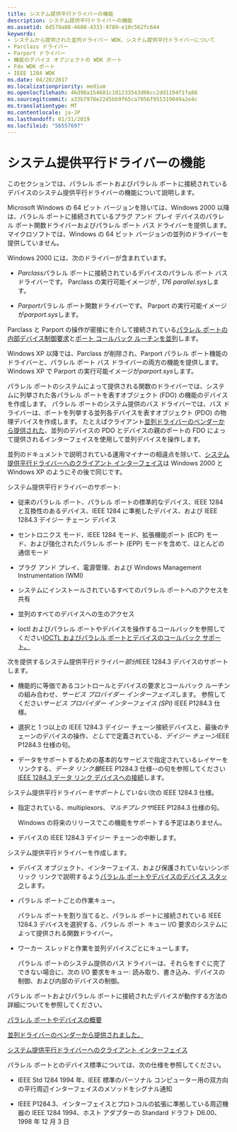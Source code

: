 ```yaml
---
title: システム提供平行ドライバーの機能
description: システム提供平行ドライバーの機能
ms.assetid: 6d579a88-4608-4333-9789-e10c562fc644
keywords:
- システムから提供された並列ドライバー WDK、システム提供平行ドライバーについて
- Parclass ドライバー
- Parport ドライバー
- 機能のデバイス オブジェクトの WDK ポート
- Fdo WDK ポート
- IEEE 1284 WDK
ms.date: 04/20/2017
ms.localizationpriority: medium
ms.openlocfilehash: 46d98a154681c101233543d06cc2dd1194f1fa88
ms.sourcegitcommit: a33b7978e22d5bb9f65ca7056f955319049a2e4c
ms.translationtype: MT
ms.contentlocale: ja-JP
ms.lasthandoff: 01/31/2019
ms.locfileid: "56557697"
---
```

# <a name="features-of-system-supplied-parallel-drivers"></a>システム提供平行ドライバーの機能





このセクションでは、パラレル ポートおよびパラレル ポートに接続されているデバイスのシステム提供平行ドライバーの機能について説明します。

Microsoft Windows の 64 ビット バージョンを除いては、Windows 2000 以降は、パラレル ポートに接続されているプラグ アンド プレイ デバイスのパラレル ポート関数ドライバーおよびパラレル ポート バス ドライバーを提供します。 マイクロソフトでは、Windows の 64 ビット バージョンの並列のドライバーを提供していません。

Windows 2000 には、次のドライバーが含まれています。

-   *Parclass*パラレル ポートに接続されているデバイスのパラレル ポート バス ドライバーです。 Parclass の実行可能イメージが *, 176 parallel.sys*します。

-   *Parport*パラレル ポート関数ドライバーです。 Parport の実行可能イメージが*parport.sys*します。

Parclass と Parport の操作が密接にを介して接続されている[パラレル ポートの内部デバイス制御要求](https://msdn.microsoft.com/library/windows/hardware/ff543963)と[ポート コールバック ルーチンを並列](https://msdn.microsoft.com/library/windows/hardware/ff544307)します。

Windows XP 以降では、Parclass が削除され、Parport パラレル ポート機能のドライバーと、パラレル ポート バス ドライバーの両方の機能を提供します。 Windows XP で Parport の実行可能イメージが*parport.sys*します。

パラレル ポートのシステムによって提供される関数のドライバーでは、システムに列挙された各パラレル ポートを表すオブジェクト (FDO) の機能のデバイスを作成します。 パラレル ポートのシステム提供のバス ドライバーでは、バス ドライバーは、ポートを列挙する並列各デバイスを表すオブジェクト (PDO) の物理デバイスを作成します。 たとえばクライアント[並列ドライバーのベンダーから提供された](vendor-supplied-parallel-drivers.md)、並列のデバイスの PDO とデバイスの親のポートの FDO によって提供されるインターフェイスを使用して並列デバイスを操作します。

並列のドキュメントで説明されている運用マイナーの相違点を除いて、[システム提供平行ドライバーへのクライアント インターフェイス](https://msdn.microsoft.com/library/windows/hardware/ff543926)は Windows 2000 と Windows XP のようにその後で同じです。

システム提供平行ドライバーのサポート:

-   従来のパラレル ポート、パラレル ポートの標準的なデバイス、IEEE 1284 と互換性のあるデバイス、IEEE 1284 に準拠したデバイス、および IEEE 1284.3 デイジー チェーン デバイス

-   セントロニクス モード、IEEE 1284 モード、拡張機能ポート (ECP) モード、および強化されたパラレル ポート (EPP) モードを含めて、ほとんどの通信モード

-   プラグ アンド プレイ、電源管理、および Windows Management Instrumentation (WMI)

-   システムにインストールされているすべてのパラレル ポートへのアクセスを共有

-   並列のすべてのデバイスへの生のアクセス

-   Ioctl およびパラレル ポートやデバイスを操作するコールバックを参照してください[IOCTL およびパラレル ポートとデバイスのコールバック サポート。](ioctl-and-callback-support-for-parallel-ports-and-devices.md)

次を提供するシステム提供平行ドライバー*部分*IEEE 1284.3 デバイスのサポートします。

- 機能的に等価であるコントロールとデバイスの要求とコールバック ルーチンの組み合わせ、*サービス プロバイダー インターフェイス*します。 参照してください*サービス プロバイダー インターフェイス (SPI)* IEEE P1284.3 仕様。

- 選択と 1 つ以上の IEEE 1284.3 デイジー チェーン接続デバイスと、最後のチェーンのデバイスの操作<em>、として</em>で定義されている、*デイジー チェーン*IEEE P1284.3 仕様の句。

- データをサポートするための基本的なサービスで指定されているレイヤーをリンクする、*データ リンク層*IEEE P1284.3 仕様--の句を参照してください[IEEE 1284.3 データ リンク デバイスへの接続](connecting-to-an-ieee-1284-3-data-link-device.md)します。

システム提供平行ドライバー*をサポートしていない*次の IEEE 1284.3 仕様。

-   指定されている、multiplexors、*マルチプレクサ*IEEE P1284.3 仕様の句。

    Windows の将来のリリースでこの機能をサポートする予定はありません。

-   デバイスの IEEE 1284.3 デイジー チェーンの中断します。

システム提供平行ドライバーを作成します。

-   デバイス オブジェクト、インターフェイス、および保護されていないシンボリック リンクで説明するよう[パラレル ポートやデバイスのデバイス スタック](device-stacks-for-parallel-ports-and-devices.md)します。

-   パラレル ポートごとの作業キュー。

    パラレル ポートを割り当てると、パラレル ポートに接続されている IEEE 1284.3 デバイスを選択する、パラレル ポート キュー I/O 要求のシステムによって提供される関数ドライバー。

-   ワーカー スレッドと作業を並列デバイスごとにキューします。

    パラレル ポートのシステム提供のバス ドライバーは、それらをすぐに完了できない場合に、次の I/O 要求をキュー: 読み取り、書き込み、デバイスの制御、および内部のデバイスの制御。

パラレル ポートおよびパラレル ポートに接続されたデバイスが動作する方法の詳細についてを参照してください。

[パラレル ポートやデバイスの概要](introduction-to-parallel-ports-and-devices.md)

[並列ドライバーのベンダーから提供されました。](vendor-supplied-parallel-drivers.md)

[システム提供平行ドライバーへのクライアント インターフェイス](https://msdn.microsoft.com/library/windows/hardware/ff543926)

パラレル ポートとのデバイス標準については、次の仕様を参照してください。

-   IEEE Std 1284 1994 年、IEEE 標準のパーソナル コンピューター用の双方向の平行周辺インターフェイスのメソッドをシグナル通知

-   IEEE P1284.3、インターフェイスとプロトコルの拡張に準拠している周辺機器の IEEE 1284 1994、ホスト アダプターの Standard ドラフト D6.00、1998 年 12 月 3 日

 

 




